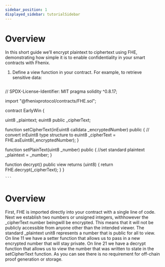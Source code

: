 ```yaml
---
sidebar_position: 1
displayed_sidebar: tutorialSidebar
---
```


# Overview

In this short guide we’ll encrypt plaintext to ciphertext using FHE, demonstrating how simple it is to enable confidentiality in your smart contracts with Fhenix.

1. Define a view function in your contract. For example, to retrieve sensitive data:

    ```solidity
// SPDX-License-Identifier: MIT
pragma solidity ^0.8.17;

import "@fhenixprotocol/contracts/FHE.sol";

contract EarlyWin {
  
   uint8 _plaintext;
   euint8 public _cipherText;


   function setCipherText(inEuint8 calldata _encryptedNumber) public  {
       // convert inEuint8 type structure to euint8
       _cipherText = FHE.asEuint8(_encryptedNumber);
   }


   function setPlainText(uint8 _number) public {
       //set standard plaintext
       _plaintext = _number;
   }


   function decrypt() public view returns (uint8) {
       return FHE.decrypt(_cipherText);
   }
}

    ```

# Overview

First, FHE is imported directly into your contract with a single line of code. Next we establish two numbers or unsigned integers, withhowever the _cipherText number beingwill be encrypted. This means that it will not be publicly accessible from anyone other than the intended viewer. The standard _plaintext unit8 represents a number that is public for all to view. On line 11 we have a setter function that allows us to pass in a new encrypted number that will stay private. On line 21 we have a decrypt function that allows us to view the number that was written to state in the setCipherText function. As you can see there is no requirement for off-chain proof generation or storage. 


